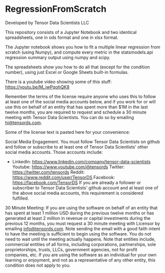 # RegressionFromScratch

Developed by Tensor Data Scientists LLC

This repository consists of a Jupyter Notebook and two identical spreadsheets, one in ods format and one in xlsx format. 

The Jupyter notebook shows you how to fit a multiple linear regression from scratch (using Numpy), and compute every metric in the statsmodels.api regression summary output using numpy and scipy. 

The spreadsheets show you how to do all that (except for the condition number), using just Excel or Google Sheets built-in formulas.

There is a youtube video showing some of this stuff: https://youtu.be/M_jwPqohQK8

Remember the terms of the license require anyone who uses this to follow at least one of the social media accounts below, and if you work for or will use this on behalf of an entity that has spent more than $1M in the last twelve months, you are required to request and schedule a 30 minute meeting with Tensor Data Scientists. You can do so by emailing hi@tensords.com.

Some of the license text is pasted here for your convenience:

Social Media Engagement. You must follow Tensor Data Scientists on github and follow or subscribe to at least one of Tensor Data Scientists' other social media accounts. Those accounts include:

- LinkedIn: https://www.linkedin.com/company/tensor-data-scientists Youtube: https://www.youtube.com/@tensords Twitter: https://twitter.com/tensords Reddit: https://www.reddit.com/user/TensorDS Facebook: https://facebook.com/TensorDS If you are already a follower or subscriber to Tensor Data Scientists' github account and at least one of the above social media accounts, this requirement is considered fulfilled.

30 Minute Meeting: If you are using the software on behalf of an entity that has spent at least 1 million USD during the previous twelve months or has generated at least 2 million in revenue or capital investments during the previous 12 months, you must request a 30 minute meeting with Licensor by emailing info@tensords.com. Note sending the email with a good faith intent to have the meeting is sufficient to begin using the software. You do not need to wait until the meeting actually happens. Note that entities include, commercial entities of all forms, including corporations, partnerships, sole proprietorships, trusts, LLCs, government agencies, not for profit companies, etc. If you are using the software as an individual for your own learning or enjoyment, and not as a representative of any other entity, this condition does not apply to you.
